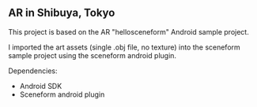 <h2>AR in Shibuya, Tokyo</h2>

This project is based on the AR "hellosceneform" Android sample project. 

I imported the art assets (single .obj file, no texture) into the sceneform sample project using the sceneform android plugin.

Dependencies: 

- Android SDK
- Sceneform android plugin


